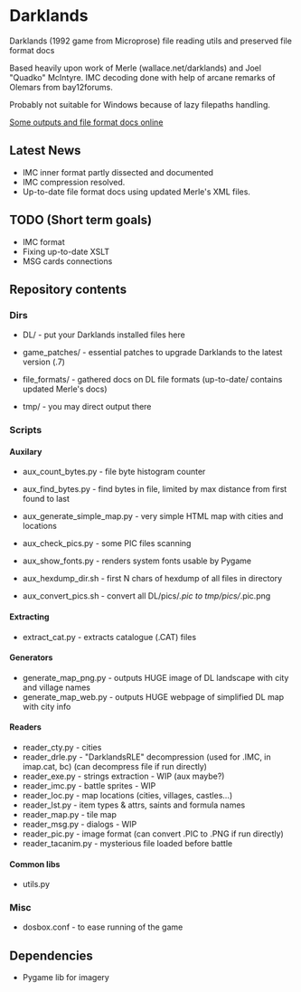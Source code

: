 # Darklands
Darklands (1992 game from Microprose) file reading utils and preserved file format docs

Based heavily upon work of Merle (wallace.net/darklands) and Joel "Quadko" McIntyre.
IMC decoding done with help of arcane remarks of Olemars from bay12forums.

Probably not suitable for Windows because of lazy filepaths handling.

[Some outputs and file format docs online](http://wendigo.online-siesta.com/darklands/)

## Latest News
* IMC inner format partly dissected and documented
* IMC compression resolved.
* Up-to-date file format docs using updated Merle's XML files.

## TODO (Short term goals)
* IMC format
* Fixing up-to-date XSLT
* MSG cards connections

## Repository contents

### Dirs
* DL/ - put your Darklands installed files here
* game_patches/ - essential patches to upgrade Darklands to the latest version (.7)

* file_formats/ - gathered docs on DL file formats (up-to-date/ contains updated Merle's docs)

* tmp/ - you may direct output there


### Scripts
#### Auxilary
* aux_count_bytes.py - file byte histogram counter
* aux_find_bytes.py - find bytes in file, limited by max distance from first found to last
* aux_generate_simple_map.py - very simple HTML map with cities and locations
* aux_check_pics.py - some PIC files scanning
* aux_show_fonts.py - renders system fonts usable by Pygame

* aux_hexdump_dir.sh - first N chars of hexdump of all files in directory
* aux_convert_pics.sh - convert all DL/pics/*.pic to tmp/pics/*.pic.png

#### Extracting
* extract_cat.py - extracts catalogue (.CAT) files

#### Generators
* generate_map_png.py - outputs HUGE image of DL landscape with city and village names
* generate_map_web.py - outputs HUGE webpage of simplified DL map with city info

#### Readers
* reader_cty.py - cities
* reader_drle.py - "DarklandsRLE" decompression (used for .IMC, in imap.cat, bc) (can decompress file if run directly)
* reader_exe.py - strings extraction - WIP (aux maybe?)
* reader_imc.py - battle sprites - WIP
* reader_loc.py - map locations (cities, villages, castles...)
* reader_lst.py - item types & attrs, saints and formula names
* reader_map.py - tile map
* reader_msg.py - dialogs - WIP
* reader_pic.py - image format (can convert .PIC to .PNG if run directly)
* reader_tacanim.py - mysterious file loaded before battle

#### Common libs
* utils.py


### Misc
* dosbox.conf - to ease running of the game

## Dependencies
* Pygame lib for imagery


